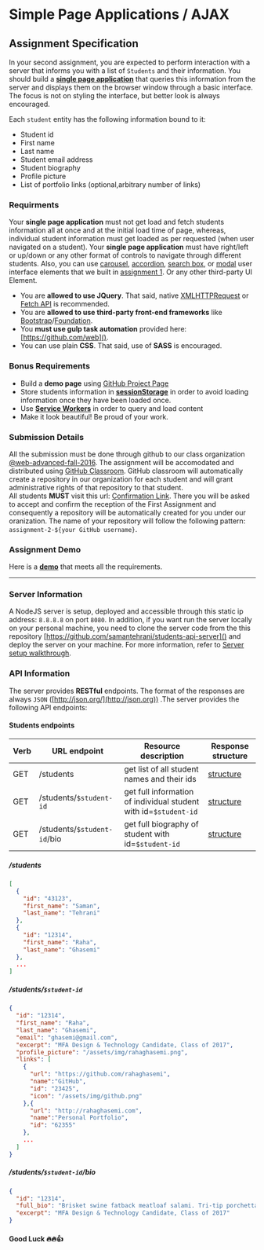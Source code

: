 # Simple Page Applications / AJAX

## Assignment Specification

In your second assignment, you are expected to perform interaction with a server that informs you with a list of `Students` and their information. You should build a [**single page application**](https://en.wikipedia.org/wiki/Single-page_application) that queries this information from the server and displays them on the browser window through a basic interface. The focus is not on styling the interface, but better look is always encouraged.

Each `student` entity has the following information bound to it:

- Student id
- First name
- Last name
- Student email address
- Student biography
- Profile picture
- List of portfolio links (optional,arbitrary number of links)



### Requirments

Your **single page application** must not get load and fetch students information all at once and at the initial load time of page, whereas, individual student information must get loaded as per requested (when user navigated on a student). Your **single page application** must have right/left or up/down or any other format of controls to navigate through different students. Also, you can use [carousel](https://github.com/samantehrani/simple-carousel), [accordion](https://github.com/samantehrani/simple-accordion), [search box](), or [modal](https://github.com/samantehrani/simple-modal) user interface elements that we built in [assignment 1](https://github.com/web-advanced-fall-2016/assignment-1-spec). Or any other third-party UI Element. 

- You are **allowed to use JQuery**. That said, native [XMLHTTPRequest](https://developer.mozilla.org/en-US/docs/Web/API/XMLHttpRequest) or [Fetch API](https://developer.mozilla.org/en-US/docs/Web/API/Fetch_API) is recommended. 
- You are **allowed to use third-party front-end frameworks** like [Bootstrap](http://getbootstrap.com/)/[Foundation](http://foundation.zurb.com/).
- You **must use gulp task automation** provided here: [https://github.com/web]().
- You can use plain **CSS**. That said, use of **SASS** is encouraged. 



### Bonus Requirements

- Build a **demo page** using [GitHub Project Page](https://help.github.com/articles/configuring-a-publishing-source-for-github-pages/)
- Store students information in **[sessionStorage](https://developer.mozilla.org/en-US/docs/Web/API/Window/sessionStorage)** in order to avoid loading information once they have been loaded once.
- Use **[Service Workers](https://developer.mozilla.org/en-US/docs/Web/API/Service_Worker_API)** in order to query and load content
- Make it look beautiful! Be proud of your work.

### Submission Details

All the submission must be done through github to our class organization [@web-advanced-fall-2016](https://github.com/web-advanced-fall-2016). The assignment will be accomodated and distributed using [GitHub Classroom](https://classroom.github.com/). GitHub classroom will automatically create a repository in our organization for each student and will grant administrative rights of that repository to that student.    
All students **MUST** visit this url: [Confirmation Link](). There you will be asked to accept and confirm the reception of the First Assignment and consequently a repository will be automatically created for you under our oranization. The name of your repository will follow the following pattern: `assignment-2-${your GitHub username}`.
 

### Assignment Demo 

Here is a **[demo]()** that meets all the requirements. 



------

### Server Information

A NodeJS server is setup, deployed and accessible through this static ip address: `8.8.8.8` on port `8080`. In addition, if you want run the server locally on your personal machine, you need to clone the server code from the this repository [https://github.com/samantehrani/students-api-server]() and deploy the server on your machine. For more information, refer to [Server setup walkthrough]().



### API Information

The server provides **RESTful** endpoints. The format of the responses are always `JSON` ([http://json.org/](http://json.org)) .The server provides the following API endpoints:

#### Students endpoints

| Verb | URL endpoint                | Resource description                     | Response structure          |
| :--- | --------------------------- | ---------------------------------------- | --------------------------- |
| GET  | /students                   | get list of all student names and their ids | [structure](https://github.com/web-advanced-fall-2016/assignment-2-spec/blob/master/README.md#students) |
| GET  | /students/`$student-id`     | get full information of individual student with id=`$student-id` | [structure](https://github.com/web-advanced-fall-2016/assignment-2-spec/blob/master/README.md#studentsstudent-id)               |
| GET  | /students/`$student-id`/bio | get full biography of student with id=`$student-id` | [structure](https://github.com/web-advanced-fall-2016/assignment-2-spec/blob/master/README.md#studentsstudent-idbio)               |



##### /students

```json
[
  {
    "id": "43123",
    "first_name": "Saman",
    "last_name": "Tehrani"
  },
  {
	"id": "12314",
    "first_name": "Raha",
    "last_name": "Ghasemi"
  },
  ...
]
```

##### /students/`$student-id`

```json
{
  "id": "12314",
  "first_name": "Raha",
  "last_name": "Ghasemi",
  "email": "ghasemi@gmail.com",
  "excerpt": "MFA Design & Technology Candidate, Class of 2017",
  "profile_picture": "/assets/img/rahaghasemi.png",
  "links": [
	{
	  "url": "https://github.com/rahaghasemi",
      "name":"GitHub",
  	  "id": "23425",
      "icon": "/assets/img/github.png"
    },{
      "url": "http://rahaghasemi.com",
      "name":"Personal Portfolio",
  	  "id": "62355"
    },
    ...
  ]
}
```

##### /students/`$student-id`/bio

```json
{
  "id": "12314",
  "full_bio": "Brisket swine fatback meatloaf salami. Tri-tip porchetta turkey short ribs meatloaf. Flank pastrami andouille frankfurter biltong chuck. Pork loin meatball bresaola ham fatback swine, porchetta ground round shank t-bone beef spare ribs chuck salami hamburger.",
  "excerpt": "MFA Design & Technology Candidate, Class of 2017"
}
```





#### Good Luck :fire::fire::thumbsup: 
